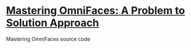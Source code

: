 # [Mastering OmniFaces: A Problem to Solution Approach](http://www.amazon.com/Mastering-OmniFaces-Problem-Solution-Approach-ebook/dp/B0164OXSOK/ref=asap_bc?ie=UTF8)
Mastering OmniFaces source code

